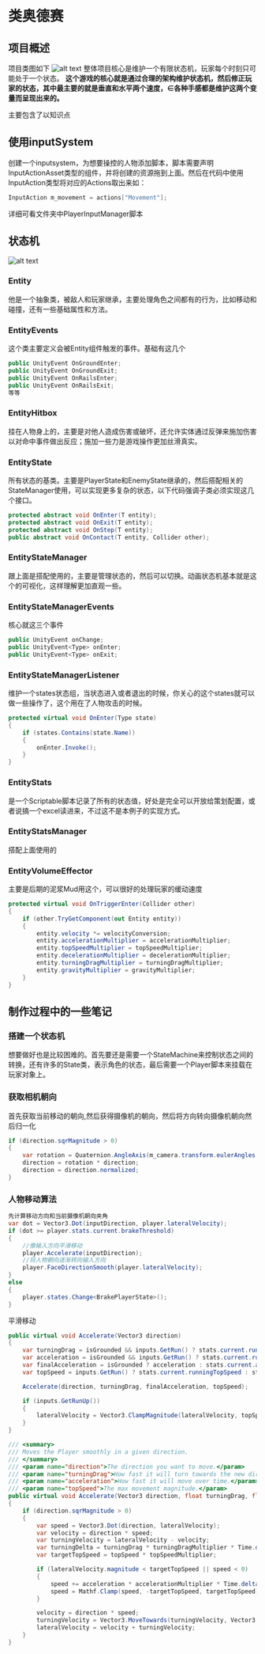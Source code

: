 # 类奥德赛
## 项目概述
项目类图如下
![alt text](完整类图.png)
整体项目核心是维护一个有限状态机，玩家每个时刻只可能处于一个状态。
**这个游戏的核心就是通过合理的架构维护状态机，然后修正玩家的状态，其中最主要的就是垂直和水平两个速度，∈各种手感都是维护这两个变量而呈现出来的。**

主要包含了以知识点



## 使用inputSystem
创建一个inputsystem，为想要操控的人物添加脚本，脚本需要声明InputActionAsset类型的组件，并将创建的资源拖到上面。然后在代码中使用InputAction类型将对应的Actions取出来如：
```C#
InputAction m_movement = actions["Movement"];
```
详细可看文件夹中PlayerInputManager脚本

## 状态机
![alt text](有限状态机.png)
### Entity
他是一个抽象类，被敌人和玩家继承，主要处理角色之间都有的行为，比如移动和碰撞，还有一些基础属性和方法。
### EntityEvents
这个类主要定义会被Entity组件触发的事件。基础有这几个
```C#
public UnityEvent OnGroundEnter;
public UnityEvent OnGroundExit;
public UnityEvent OnRailsEnter;
public UnityEvent OnRailsExit;
等等
```
### EntityHitbox
挂在人物身上的，主要是对他人造成伤害或破坏，还允许实体通过反弹来施加伤害以对命中事件做出反应；施加一些力是游戏操作更加丝滑真实。
### EntityState
所有状态的基类。主要是PlayerState和EnemyState继承的，然后搭配相关的StateManager使用，可以实现更多复杂的状态，以下代码强调子类必须实现这几个接口。
```C#
protected abstract void OnEnter(T entity);
protected abstract void OnExit(T entity);
protected abstract void OnStep(T entity);
public abstract void OnContact(T entity, Collider other);
```
### EntityStateManager
跟上面是搭配使用的，主要是管理状态的，然后可以切换。动画状态机基本就是这个的可视化，这样理解更加直观一些。
### EntityStateManagerEvents
核心就这三个事件
```C#
public UnityEvent onChange;
public UnityEvent<Type> onEnter;
public UnityEvent<Type> onExit;
```
### EntityStateManagerListener
维护一个states状态组，当状态进入或者退出的时候，你关心的这个states就可以做一些操作了，这个用在了人物攻击的时候。
```C#
protected virtual void OnEnter(Type state)
{
    if (states.Contains(state.Name))
    {
        onEnter.Invoke();
    }
}
```
### EntityStats
是一个Scriptable脚本记录了所有的状态值，好处是完全可以开放给策划配置，或者说搞一个excel读进来，不过这不是本例子的实现方式。
### EntityStatsManager
搭配上面使用的
### EntityVolumeEffector
主要是后期的泥浆Mud用这个，可以很好的处理玩家的缓动速度
```C#
protected virtual void OnTriggerEnter(Collider other)
{
    if (other.TryGetComponent(out Entity entity))
    {
        entity.velocity *= velocityConversion;
        entity.accelerationMultiplier = accelerationMultiplier;
        entity.topSpeedMultiplier = topSpeedMultiplier;
        entity.decelerationMultiplier = decelerationMultiplier;
        entity.turningDragMultiplier = turningDragMultiplier;
        entity.gravityMultiplier = gravityMultiplier;
    }
}
```

## 制作过程中的一些笔记
### 搭建一个状态机
想要做好也是比较困难的。首先要还是需要一个StateMachine来控制状态之间的转换，还有许多的State类，表示角色的状态，最后需要一个Player脚本来挂载在玩家对象上。
### 获取相机朝向
首先获取当前移动的朝向,然后获得摄像机的朝向，然后将方向转向摄像机朝向然后归一化
```csharp
if (direction.sqrMagnitude > 0)
{
	var rotation = Quaternion.AngleAxis(m_camera.transform.eulerAngles.y, Vector3.up);
	direction = rotation * direction;
	direction = direction.normalized;
}
```
###  人物移动算法
```csharp
先计算移动方向和当前摄像机朝向夹角
var dot = Vector3.Dot(inputDirection, player.lateralVelocity);
if (dot >= player.stats.current.brakeThreshold)
{
    //像输入方向平滑移动
	player.Accelerate(inputDirection);
    //将人物朝向逐渐转向输入方向
	player.FaceDirectionSmooth(player.lateralVelocity);
}
else
{
	player.states.Change<BrakePlayerState>();
}
```
平滑移动
```csharp
public virtual void Accelerate(Vector3 direction)
{
	var turningDrag = isGrounded && inputs.GetRun() ? stats.current.runningTurningDrag : stats.current.turningDrag;
	var acceleration = isGrounded && inputs.GetRun() ? stats.current.runningAcceleration : stats.current.acceleration;
	var finalAcceleration = isGrounded ? acceleration : stats.current.airAcceleration;
	var topSpeed = inputs.GetRun() ? stats.current.runningTopSpeed : stats.current.topSpeed;

	Accelerate(direction, turningDrag, finalAcceleration, topSpeed);

	if (inputs.GetRunUp())
	{
		lateralVelocity = Vector3.ClampMagnitude(lateralVelocity, topSpeed);
	}
}

/// <summary>
/// Moves the Player smoothly in a given direction.
/// </summary>
/// <param name="direction">The direction you want to move.</param>
/// <param name="turningDrag">How fast it will turn towards the new direction.</param>
/// <param name="acceleration">How fast it will move over time.</param>
/// <param name="topSpeed">The max movement magnitude.</param>
public virtual void Accelerate(Vector3 direction, float turningDrag, float acceleration, float topSpeed)
{
	if (direction.sqrMagnitude > 0)
	{
		var speed = Vector3.Dot(direction, lateralVelocity);
		var velocity = direction * speed;
		var turningVelocity = lateralVelocity - velocity;
		var turningDelta = turningDrag * turningDragMultiplier * Time.deltaTime;
		var targetTopSpeed = topSpeed * topSpeedMultiplier;

		if (lateralVelocity.magnitude < targetTopSpeed || speed < 0)
		{
			speed += acceleration * accelerationMultiplier * Time.deltaTime;
			speed = Mathf.Clamp(speed, -targetTopSpeed, targetTopSpeed);
		}

		velocity = direction * speed;
		turningVelocity = Vector3.MoveTowards(turningVelocity, Vector3.zero, turningDelta);
		lateralVelocity = velocity + turningVelocity;
	}
}
```


